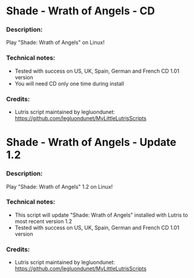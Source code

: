 # Shade - Wrath of Angels - CD
### Description:
Play "Shade: Wrath of Angels" on Linux!
### Technical notes:
- Tested with success on US, UK, Spain, German and French CD 1.01 version
- You will need CD only one time during install
### Credits:
- Lutris script maintained by legluondunet: https://github.com/legluondunet/MyLittleLutrisScripts

# Shade - Wrath of Angels - Update 1.2
### Description:
Play "Shade: Wrath of Angels" 1.2 on Linux!
### Technical notes:
- This script will update "Shade: Wrath of Angels" installed with Lutris to most recent version 1.2
- Tested with success on US, UK, Spain, German and French CD 1.01 version
### Credits:
- Lutris script maintained by legluondunet: https://github.com/legluondunet/MyLittleLutrisScripts
